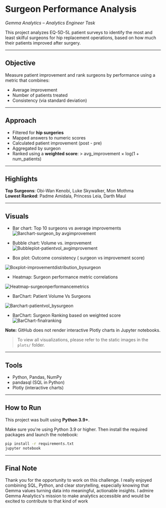 # Surgeon Performance Analysis  

*Gemma Analytics – Analytics Engineer Task*

This project analyzes EQ-5D-5L patient surveys to identify the most and least skilful surgeons for hip replacement operations, based on how much their patients improved after surgery.

---

## Objective

Measure patient improvement and rank surgeons by performance using a metric that combines:
- Average improvement
- Number of patients treated
- Consistency (via standard deviation)

---

## Approach

- Filtered for **hip surgeries**
- Mapped answers to numeric scores
- Calculated patient improvement (post - pre)
- Aggregated by surgeon
- Ranked using a **weighted score**:
      > avg_improvement × log(1 + num_patients)

---

## Highlights

**Top Surgeons**: Obi-Wan Kenobi, Luke Skywalker, Mon Mothma  
**Lowest Ranked**: Padme Amidala, Princess Leia, Darth Maul

---

## Visuals

- Bar chart: Top 10 surgeons vs average improvements
![Barchart-surgeon_by avgimprovement](https://github.com/user-attachments/assets/0cf7d783-f8c8-400a-a53b-b30a0a1fa6ff)

- Bubble chart: Volume vs. improvement
![Bubbleplot-patientvol_avgimprovement](https://github.com/user-attachments/assets/d174ad54-7680-4329-95d2-9a5a951fccdb)

- Box plot: Outcome consistency ( surgeon vs improvement score) 

![Boxplot-improvementdistribution_bysurgeon](https://github.com/user-attachments/assets/260703fb-0b26-43f0-8804-6dbe3fc06036)

- Heatmap: Surgeon performance metric correlations 

![Heatmap-surgeonperformancemetrics](https://github.com/user-attachments/assets/fa612ef5-31e1-496e-9218-8b68c93a4865)

- BarChart: Patient Volume Vs Surgeons

![Barchart-patientvol_bysurgeon](https://github.com/user-attachments/assets/5bcd01d7-28ad-4683-8d7c-27596cef722c)

- BarChart: Surgeon Ranking based on weighted score
![BarChart-finalranking](https://github.com/user-attachments/assets/1baf1fc8-5a08-4621-980f-d19cd3bfdcdd)


**Note:** GitHub does not render interactive Plotly charts in Jupyter notebooks.  
> To view all visualizations, please refer to the static images in the `plots/` folder. 
---

## Tools

- Python, Pandas, NumPy  
- pandasql (SQL in Python)  
- Plotly (interactive charts)

---

##  How to Run

This project was built using **Python 3.9+**.

Make sure you're using Python 3.9 or higher. Then install the required packages and launch the notebook:

 ```bash
pip install -r requirements.txt
jupyter notebook
 ```
---

##  Final Note

Thank you for the opportunity to work on this challenge. I really enjoyed combining SQL, Python, and clear storytelling, especially knowing that Gemma values turning data into meaningful, actionable insights. I admire Gemma Analytics's mission to make analytics accessible and would be excited to contribute to that kind of work


